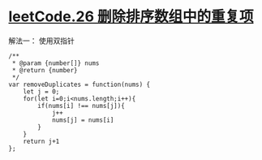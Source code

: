 # [leetCode.26 删除排序数组中的重复项](https://leetcode-cn.com/problems/remove-duplicates-from-sorted-array/)

解法一：
使用双指针
```
/**
 * @param {number[]} nums
 * @return {number}
 */
var removeDuplicates = function(nums) {
    let j = 0;
    for(let i=0;i<nums.length;i++){
        if(nums[i] !== nums[j]){
            j++
            nums[j] = nums[i]
        }
    }
    return j+1
};
```